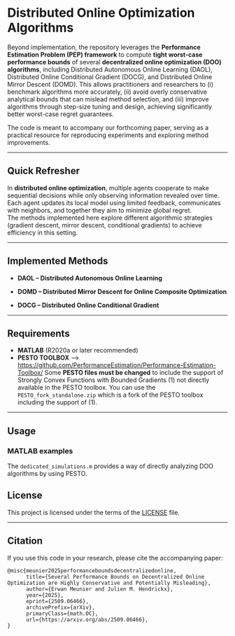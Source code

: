 # Distributed Online Optimization Algorithms

Beyond implementation, the repository leverages the **Performance Estimation Problem (PEP) framework** to compute **tight worst-case performance bounds** of several **decentralized online optimization (DOO) algorithms**, including Distributed Autonomous Online Learning (DAOL), Distributed Online Conditional Gradient (DOCG), and Distributed Online Mirror Descent (DOMD). This allows practitioners and researchers to (i) benchmark algorithms more accurately, (ii) avoid overly conservative analytical bounds that can mislead method selection, and (iii) improve algorithms through step-size tuning and design, achieving significantly better worst-case regret guarantees.  

The code is meant to accompany our forthcoming paper, serving as a practical resource for reproducing experiments and exploring method improvements.  

---

## Quick Refresher

In **distributed online optimization**, multiple agents cooperate to make sequential decisions while only observing information revealed over time.  
Each agent updates its local model using limited feedback, communicates with neighbors, and together they aim to minimize global regret.  
The methods implemented here explore different algorithmic strategies (gradient descent, mirror descent, conditional gradients) to achieve efficiency in this setting.  

---

## Implemented Methods

- **DAOL – Distributed Autonomous Online Learning**  

- **DOMD – Distributed Mirror Descent for Online Composite Optimization**  

- **DOCG – Distributed Online Conditional Gradient**  

---

## Requirements

- **MATLAB** (R2020a or later recommended)  
- **PESTO TOOLBOX** --> https://github.com/PerformanceEstimation/Performance-Estimation-Toolbox/
  Some **PESTO files must be changed** to include the support of Strongly Convex Functions with Bounded Gradients (1) not directly available in the PESTO toolbox.
  You can use the `PESTO_fork_standalone.zip` which is a fork of the PESTO toolbox including the support of (1).
---

## Usage

### MATLAB examples
The `dedicated_simulations.m` provides a way of directly analyzing DOO algorithms by using PESTO.

## License

This project is licensed under the terms of the [LICENSE](./LICENSE) file.

---

## Citation

If you use this code in your research, please cite the accompanying paper:

```
@misc{meunier2025performanceboundsdecentralizedonline,
      title={Several Performance Bounds on Decentralized Online Optimization are Highly Conservative and Potentially Misleading}, 
      author={Erwan Meunier and Julien M. Hendrickx},
      year={2025},
      eprint={2509.06466},
      archivePrefix={arXiv},
      primaryClass={math.OC},
      url={https://arxiv.org/abs/2509.06466}, 
}
```
